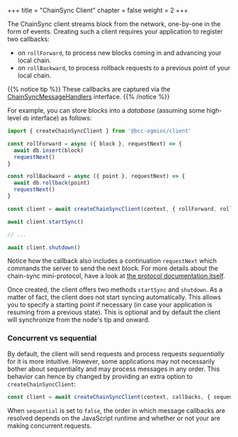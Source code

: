 +++
title = "ChainSync Client"
chapter = false
weight = 2
+++

The ChainSync client streams block from the network, one-by-one in the form of events. Creating such a client requires your application to register two callbacks:

- on `rollForward`, to process new blocks coming in and advancing your local chain.
- on `rollBackward`, to process rollback requests to a previous point of your local chain.

{{% notice tip %}}
These callbacks are captured via the [ChainSyncMessageHandlers](/api/interfaces/_bcc_ogmios_client.ChainSync.ChainSyncMessageHandlers.html) interface.
{{% /notice %}}

For example, you can store blocks into a _database_ (assuming some high-level `db` interface) as follows:


```ts
import { createChainSyncClient } from '@bcc-ogmios/client'

const rollForward = async ({ block }, requestNext) => {
  await db.insert(block)
  requestNext()
}

const rollBackward = async ({ point }, requestNext) => {
  await db.rollback(point)
  requestNext()
}

const client = await createChainSyncClient(context, { rollForward, rollBackward })

await client.startSync()

// ...

await client.shutdown()
```

Notice how the callback also includes a continuation `requestNext` which commands the server to send the next block. For more details about the chain-sync mini-protocol, have a look at [the protocol documentation itself](mini-protocols/local-chain-sync/).

Once created, the client offers two methods `startSync` and `shutdown`. As a matter of fact, the client does not start syncing automatically. This allows you to specify a starting point if necessary (in case your application is resuming from a previous state). This is optional and by default the client will synchronize from the node's tip and onward.

### Concurrent vs sequential

By default, the client will send requests and process requests _sequentially_ for it is more intuitive. However, some applications may not necessarily bother about sequentiality and may process messages in any order. This behavior can hence by changed by providing an extra option to `createChainSyncClient`:

```ts
const client = await createChainSyncClient(context, callbacks, { sequential: false })
```

When `sequential` is set to `false`, the order in which message callbacks are resolved depends on the JavaScript runtime and whether or not your are making concurrent requests.
